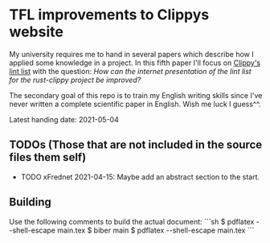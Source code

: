# TFL improvements to Clippys website
My university requires me to hand in several papers which describe how I applied some knowledge in a project. In this fifth paper I'll focus on [Clippy's lint list](https://rust-lang.github.io/rust-clippy/master/index.html) with the question: _How can the internet presentation of the lint list for the rust-clippy project be improved?_

The secondary goal of this repo is to train my English writing skills since I've never written a complete scientific paper in English. Wish me luck I guess^^.

Latest handing date: 2021-05-04

## TODOs (Those that are not included in the source files them self)
* TODO xFrednet 2021-04-15: Maybe add an abstract section to the start.

## Building
Use the following comments to build the actual document:
´´´sh
$ pdflatex --shell-escape main.tex
$ biber main
$ pdflatex --shell-escape main.tex
´´´